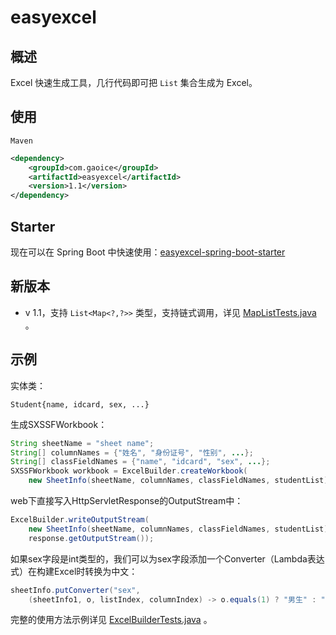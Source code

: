 # easyexcel
## 概述

Excel 快速生成工具，几行代码即可把 `List` 集合生成为 Excel。



## 使用

`Maven`

```xml
<dependency>
    <groupId>com.gaoice</groupId>
    <artifactId>easyexcel</artifactId>
    <version>1.1</version>
</dependency>
```



## Starter

现在可以在 Spring Boot 中快速使用：[easyexcel-spring-boot-starter](https://github.com/gaoice/easyexcel-spring-boot-starter)



## 新版本

- v 1.1，支持 `List<Map<?,?>>` 类型，支持链式调用，详见 [MapListTests.java](https://github.com/gaoice/easyexcel/blob/master/src/test/java/com/gaoice/easyexcel/test/MapListTests.java) 。




## 示例

实体类：

`Student{name, idcard, sex, ...}`

生成SXSSFWorkbook：

```java
String sheetName = "sheet name";
String[] columnNames = {"姓名", "身份证号", "性别", ...};
String[] classFieldNames = {"name", "idcard", "sex", ...};
SXSSFWorkbook workbook = ExcelBuilder.createWorkbook(
    new SheetInfo(sheetName, columnNames, classFieldNames, studentList));
```

web下直接写入HttpServletResponse的OutputStream中：

```java
ExcelBuilder.writeOutputStream(
    new SheetInfo(sheetName, columnNames, classFieldNames, studentList), 
    response.getOutputStream());
```

如果sex字段是int类型的，我们可以为sex字段添加一个Converter（Lambda表达式）在构建Excel时转换为中文：

```java
sheetInfo.putConverter("sex", 
	(sheetInfo1, o, listIndex, columnIndex) -> o.equals(1) ? "男生" : "女生");
```

完整的使用方法示例详见 [ExcelBuilderTests.java](https://github.com/gaoice/easyexcel/blob/master/src/test/java/com/gaoice/easyexcel/test/ExcelBuilderTests.java) 。
